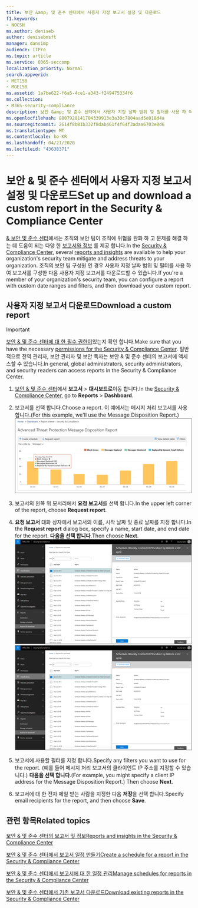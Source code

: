 ```yaml
---
title: 보안 &amp; 및 준수 센터에서 사용자 지정 보고서 설정 및 다운로드
f1.keywords:
- NOCSH
ms.author: deniseb
author: denisebmsft
manager: dansimp
audience: ITPro
ms.topic: article
ms.service: O365-seccomp
localization_priority: Normal
search.appverid:
- MET150
- MOE150
ms.assetid: 1a7be622-f6a5-4ce1-a343-f249475334f6
ms.collection:
- M365-security-compliance
description: 보안 &amp; 및 준수 센터에서 사용자 지정 날짜 범위 및 필터를 사용 하 여 보고서를 설정 하 고 다운로드 하는 방법에 대해 알아봅니다.
ms.openlocfilehash: 8807928141704339913e3a30c7804aad5e018d4a
ms.sourcegitcommit: 2614f8b81b332f8dab461f4f64f3adaa6703e0d6
ms.translationtype: MT
ms.contentlocale: ko-KR
ms.lasthandoff: 04/21/2020
ms.locfileid: "43638371"
---
```

# <a name="set-up-and-download-a-custom-report-in-the-security-amp-compliance-center"></a><span data-ttu-id="4a78a-103">보안 &amp; 및 준수 센터에서 사용자 지정 보고서 설정 및 다운로드</span><span class="sxs-lookup"><span data-stu-id="4a78a-103">Set up and download a custom report in the Security &amp; Compliance Center</span></span>

<span data-ttu-id="4a78a-104">[ &amp; 보안 및 준수 센터](https://protection.office.com)에서는 조직의 보안 팀이 조직에 위협을 완화 하 고 문제를 해결 하는 데 도움이 되는 다양 한 [보고서와 정보](reports-and-insights-in-security-and-compliance.md) 를 제공 합니다.</span><span class="sxs-lookup"><span data-stu-id="4a78a-104">In the [Security &amp; Compliance Center](https://protection.office.com), several [reports and insights](reports-and-insights-in-security-and-compliance.md) are available to help your organization's security team mitigate and address threats to your organization.</span></span> <span data-ttu-id="4a78a-105">조직의 보안 팀 구성원 인 경우 사용자 지정 날짜 범위 및 필터를 사용 하 여 보고서를 구성한 다음 사용자 지정 보고서를 다운로드할 수 있습니다.</span><span class="sxs-lookup"><span data-stu-id="4a78a-105">If you're a member of your organization's security team, you can configure a report with custom date ranges and filters, and then download your custom report.</span></span> 
  
## <a name="download-a-custom-report"></a><span data-ttu-id="4a78a-106">사용자 지정 보고서 다운로드</span><span class="sxs-lookup"><span data-stu-id="4a78a-106">Download a custom report</span></span>

> [!IMPORTANT]
> <span data-ttu-id="4a78a-107">[보안 &amp; 및 준수 센터에 대 한 필수 권한이](permissions-in-the-security-and-compliance-center.md)있는지 확인 합니다.</span><span class="sxs-lookup"><span data-stu-id="4a78a-107">Make sure that you have the necessary [permissions for the Security &amp; Compliance Center](permissions-in-the-security-and-compliance-center.md).</span></span> <span data-ttu-id="4a78a-108">일반적으로 전역 관리자, 보안 관리자 및 보안 독자는 보안 &amp; 및 준수 센터의 보고서에 액세스할 수 있습니다.</span><span class="sxs-lookup"><span data-stu-id="4a78a-108">In general, global administrators, security administrators, and security readers can access reports in the Security &amp; Compliance Center.</span></span> 
  
1. <span data-ttu-id="4a78a-109">[보안 &amp; 및 준수 센터](https://protection.office.com)에서 **보고서** \> **대시보드로**이동 합니다.</span><span class="sxs-lookup"><span data-stu-id="4a78a-109">In the [Security &amp; Compliance Center](https://protection.office.com), go to **Reports** \> **Dashboard**.</span></span>
    
2. <span data-ttu-id="4a78a-110">보고서를 선택 합니다.</span><span class="sxs-lookup"><span data-stu-id="4a78a-110">Choose a report.</span></span> <span data-ttu-id="4a78a-111">이 예에서는 메시지 처리 보고서를 사용 합니다.</span><span class="sxs-lookup"><span data-stu-id="4a78a-111">(For this example, we'll use the Message Disposition Report.)</span></span><br/>![보고서를 다운로드 하려면 요청 보고서를 선택 합니다.](../../media/b566925d-b9d9-453d-9bdd-f2637c7ba140.png)
  
3. <span data-ttu-id="4a78a-113">보고서의 왼쪽 위 모서리에서 **요청 보고서**를 선택 합니다.</span><span class="sxs-lookup"><span data-stu-id="4a78a-113">In the upper left corner of the report, choose **Request report**.</span></span>
    
4. <span data-ttu-id="4a78a-114">**요청 보고서** 대화 상자에서 보고서의 이름, 시작 날짜 및 종료 날짜를 지정 합니다.</span><span class="sxs-lookup"><span data-stu-id="4a78a-114">In the **Request report** dialog box, specify a name, start date, and end date for the report.</span></span> <span data-ttu-id="4a78a-115">**다음을 선택 합니다**.</span><span class="sxs-lookup"><span data-stu-id="4a78a-115">Then choose **Next**.</span></span><br/><span data-ttu-id="4a78a-116">![보안 &amp; 및 준수 센터에서 다운로드용 보고서 \> 보고서를 선택 합니다.](../../media/65e625f5-c98c-49fc-9c1f-8c80ec8308fd.png)</span><span class="sxs-lookup"><span data-stu-id="4a78a-116">![In the Security &amp; Compliance Center, choose Reports \> Reports for download](../../media/65e625f5-c98c-49fc-9c1f-8c80ec8308fd.png)</span></span>
  
5. <span data-ttu-id="4a78a-117">보고서에 사용할 필터를 지정 합니다.</span><span class="sxs-lookup"><span data-stu-id="4a78a-117">Specify any filters you want to use for the report.</span></span> <span data-ttu-id="4a78a-118">(예를 들어 메시지 처리 보고서의 클라이언트 IP 주소를 지정할 수 있습니다.) **다음을 선택 합니다**.</span><span class="sxs-lookup"><span data-stu-id="4a78a-118">(For example, you might specify a client IP address for the Message Disposition Report.) Then choose **Next**.</span></span>
    
6. <span data-ttu-id="4a78a-119">보고서에 대 한 전자 메일 받는 사람을 지정한 다음 **저장**을 선택 합니다.</span><span class="sxs-lookup"><span data-stu-id="4a78a-119">Specify email recipients for the report, and then choose **Save**.</span></span>
    
## <a name="related-topics"></a><span data-ttu-id="4a78a-120">관련 항목</span><span class="sxs-lookup"><span data-stu-id="4a78a-120">Related topics</span></span>

[<span data-ttu-id="4a78a-121">보안 &amp; 및 준수 센터의 보고서 및 정보</span><span class="sxs-lookup"><span data-stu-id="4a78a-121">Reports and insights in the Security &amp; Compliance Center</span></span>](reports-and-insights-in-security-and-compliance.md)
  
[<span data-ttu-id="4a78a-122">보안 &amp; 및 준수 센터에서 보고서 일정 만들기</span><span class="sxs-lookup"><span data-stu-id="4a78a-122">Create a schedule for a report in the Security &amp; Compliance Center</span></span>](create-a-schedule-for-a-report.md)
  
[<span data-ttu-id="4a78a-123">보안 &amp; 및 준수 센터에서 보고서에 대 한 일정 관리</span><span class="sxs-lookup"><span data-stu-id="4a78a-123">Manage schedules for reports in the Security &amp; Compliance Center</span></span>](manage-schedules-for-multiple-reports.md)
  
[<span data-ttu-id="4a78a-124">보안 &amp; 및 준수 센터에서 기존 보고서 다운로드</span><span class="sxs-lookup"><span data-stu-id="4a78a-124">Download existing reports in the Security &amp; Compliance Center</span></span>](download-existing-reports.md)
  

